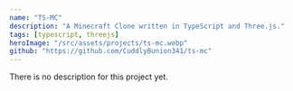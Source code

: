 ```yaml
---
name: "TS-MC"
description: "A Minecraft Clone written in TypeScript and Three.js."
tags: [typescript, threejs]
heroImage: "/src/assets/projects/ts-mc.webp"
github: "https://github.com/CuddlyBunion341/ts-mc"
---
```


There is no description for this project yet.
